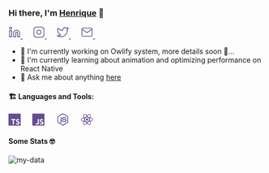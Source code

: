 ### Hi there, I'm [Henrique](https://thehenry.dev) 👋
<a href="https://www.linkedin.com/in/henry-ns/">
  <img height="24" src="./assets/social/linkedin.svg" />
</a>&nbsp;&nbsp;&nbsp;&nbsp;
<a href="https://www.instagram.com/_henry_ns/">
  <img height="24" src="./assets/social/instagram.svg" />
</a>&nbsp;&nbsp;&nbsp;&nbsp;
<a href="https://twitter.com/_henry_ns/">
  <img height="24" src="./assets/social/twitter.svg" />
</a>&nbsp;&nbsp;&nbsp;&nbsp;
<a href="mailto:hey@thehenry.dev">
  <img height="24" src="./assets/social/mail.svg" />
</a>&nbsp;&nbsp;&nbsp;&nbsp;


- 🔭 I'm currently working on Owlify system, more details soon :eyes:...
- 🌱 I'm currently learning about animation and optimizing performance on React Native
- 💬 Ask me about anything [here](https://github.com/henry-ns/henry-ns/issues)

#### :building_construction: Languages and Tools:
<img height="24" src="./assets/techs/typescript.svg" />&nbsp;&nbsp;&nbsp;&nbsp;&nbsp;
<img height="24" src="./assets/techs/javascript.svg" />&nbsp;&nbsp;&nbsp;&nbsp;&nbsp;
<img height="24" src="./assets/techs/nodejs.svg" />&nbsp;&nbsp;&nbsp;&nbsp;&nbsp;
<img height="24" src="./assets/techs/react.svg" />

#### Some Stats 🤓
![my-data](https://github-readme-stats.vercel.app/api?username=henry-ns&show_icons=true&title_color=634D90&icon_color=634D90&text_color=4F5159&bg_color=F3F3F3)